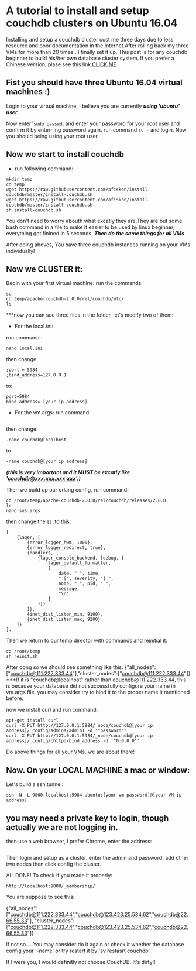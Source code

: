# A tutorial to install and setup couchdb clusters on Ubuntu 16.04

Installing and setup a couchdb cluster cost me three days due to less resource and poor documentation in the Internet.After rolling back my three VMs for more than 20 times...I finally set it up. This post is for any couchdb beginner to build his/her own database cluster system. If you prefer a Chinese version, plase see this link.[CLICK ME](http://101.100.232.7)

## Fist you should have three Ubuntu 16.04 virtual machines :)

Login to your virtual machine, I believe you are currently ***using 'ubuntu' user.***

Now enter"```sudo passwd```, and enter your password for your root user and confirm it by enterning password again.
run command ```su -``` and login.
Now you should being using your root user.

## Now we start to install couchdb
* run following command:
```
mkdir temp
cd temp
wget https://raw.githubusercontent.com/afiskon/install-couchdb/master/install-couchdb.sh
wget https://raw.githubusercontent.com/afiskon/install-couchdb/master/install-couchdb.sh
sh install-couchdb.sh
```
You don't need to worry abouth what excatly they are.They are but some bash command in a file to make it easier to be used by linux beginner, everything got finined in 5 seconds.
***Then do the same things for all VMs***

After doing aboves, You have three couchdb instances running on your VMs individually!

## Now we CLUSTER it:

Begin with your first virtual machine:
run the commands:
```
su -
cd temp/apache-couchdb-2.0.0/rel/couchdb/etc/
ls
```
***now you can see three files in the folder, let's modify two of them:

* For the local.ini:

run command : 
```
nano local.ini
```
then change:
```
;port = 5984
;bind_address=127.0.0.1
```
to:
```
port=5984
bind_address= [your ip address]
```

* For the vm.args:
run command: 
```nano local.ini
```
then change:
```
-name couchdb@localhost
```

to 
```
-name couchdb@[your ip address]
```
***(this is very important and it MUST be excatly like 'couchdb@xxx.xxx.xxx.xxx'.)***

Then we build up our erlang config, run command:
```
cd /root/temp/apache-couchdb-2.0.0/rel/couchdb/releases/2.0.0
ls
nano sys.args
```
then change the ```[].```to this:

```
[
    {lager, [
        {error_logger_hwm, 1000},
        {error_logger_redirect, true},
        {handlers, [
            {lager_console_backend, [debug, {
                lager_default_formatter,
                [
                    date, " ", time,
                    " [", severity, "] ",
                    node, " ", pid, " ",
                    message,
                    "\n"
                ]
            }]}
        ]},
        {inet_dist_listen_min, 9100},
        {inet_dist_listen_max, 9200}
    ]}
].
```

Then we return to our temp director with commands and reinitial it:
```
cd /root/temp
sh reinit.sh
```
After dong so we should see something like this:
{"all_nodes":["couchdb@111.222.333.44"],"cluster_nodes":["couchdb@111.222.333.44"]}
***If it is "couchdb@localhost" rather than couchdb@111.222.333.44, this is because your database did not successfully
configure your name in vm.args file. you may consider try to bind it to the proper name it mentioned before.

now we install curl and run command:
```
apt-get install curl
curl -X PUT http://127.0.0.1:5984/_node/couchdb@[your ip address]/_config/admins/admin1 -d '"password"'
curl -X PUT http://127.0.0.1:5984/_node/couchdb@[your ip address]/_config/chttpd/bind_address -d '"0.0.0.0"'
```
Do above things for all your VMs. we are about there!

## Now. On your LOCAL MACHINE a mac or window:
Let's build a ssh tunnel:
```
ssh -N -L 9000:localhost:5984 ubuntu:[your vm password]@[your VM ip address] 
```
## you may need a private key to login, though actually we are not logging in.
then use a web browser, I prefer Chrome, enter the address:

```http://localhost:9000/_utils/
```
Then login and setup as a cluster.
enter the admin and password,
add other two nodes then click config the cluster.

ALl DONE!
To check if you made it properly:
```
http://localhost:9000/_membership/
```
You are suppose to see this:

{"all_nodes":["couchdb@111.222.333.44","couchdb@123.423.25.534.62","couchdb@22.66.55.33"],
"cluster_nodes":["couchdb@111.222.333.44","couchdb@123.423.25.534.62","couchdb@22.66.55.33"]}

If not so.....You may consider do it again or check it whether the database config your '-name' or try restart it by 
'sv restasrt couchdb'

If I were you, I would definitly not choose CouchDB. It's dirty!!

